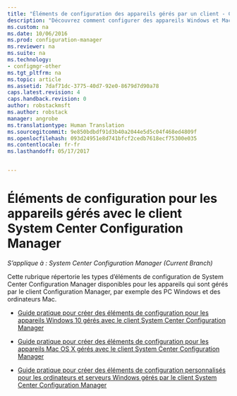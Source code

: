 ```yaml
---
title: "Éléments de configuration des appareils gérés par un client - Configuration Manager | Microsoft Docs"
description: "Découvrez comment configurer des appareils Windows et Mac gérés avec le client System Center Configuration Manager."
ms.custom: na
ms.date: 10/06/2016
ms.prod: configuration-manager
ms.reviewer: na
ms.suite: na
ms.technology:
- configmgr-other
ms.tgt_pltfrm: na
ms.topic: article
ms.assetid: 7daf71dc-3775-40d7-92e0-8679d7d90a78
caps.latest.revision: 4
caps.handback.revision: 0
author: robstackmsft
ms.author: robstack
manager: angrobe
ms.translationtype: Human Translation
ms.sourcegitcommit: 9e850bdbdf91d3b40a2044e5d5c04f468ed4809f
ms.openlocfilehash: 093d24951e8d741bfcf2cedb7618ecf75300e035
ms.contentlocale: fr-fr
ms.lasthandoff: 05/17/2017


---
```

# <a name="configuration-items-for-devices-managed-with-the-system-center-configuration-manager-client"></a>Éléments de configuration pour les appareils gérés avec le client System Center Configuration Manager

*S’applique à : System Center Configuration Manager (Current Branch)*

Cette rubrique répertorie les types d’éléments de configuration de System Center Configuration Manager disponibles pour les appareils qui sont gérés par le client Configuration Manager, par exemple des PC Windows et des ordinateurs Mac.  

-   [Guide pratique pour créer des éléments de configuration pour les appareils Windows 10 gérés avec le client System Center Configuration Manager](../../compliance/deploy-use/create-configuration-items-for-windows-10-devices-managed-with-the-client.md)  

-   [Guide pratique pour créer des éléments de configuration pour les appareils Mac OS X gérés avec le client System Center Configuration Manager](../../compliance/deploy-use/create-configuration-items-for-mac-os-x-devices-managed-with-the-client.md)  

-   [Guide pratique pour créer des éléments de configuration personnalisés pour les ordinateurs et serveurs Windows gérés par le client System Center Configuration Manager](../../compliance/deploy-use/create-custom-configuration-items-for-windows-desktop-and-server-computers-managed-with-the-client.md)  

